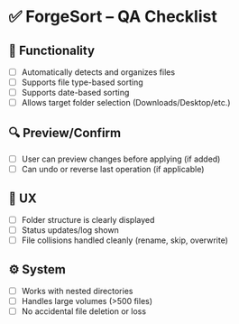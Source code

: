 # ✅ ForgeSort – QA Checklist

## 📂 Functionality
- [ ] Automatically detects and organizes files
- [ ] Supports file type-based sorting
- [ ] Supports date-based sorting
- [ ] Allows target folder selection (Downloads/Desktop/etc.)

## 🔍 Preview/Confirm
- [ ] User can preview changes before applying (if added)
- [ ] Can undo or reverse last operation (if applicable)

## 🧠 UX
- [ ] Folder structure is clearly displayed
- [ ] Status updates/log shown
- [ ] File collisions handled cleanly (rename, skip, overwrite)

## ⚙️ System
- [ ] Works with nested directories
- [ ] Handles large volumes (>500 files)
- [ ] No accidental file deletion or loss
